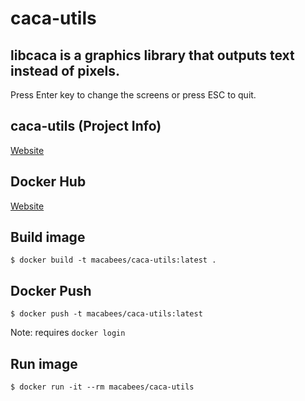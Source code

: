 # caca-utils
## libcaca is a graphics library that outputs text instead of pixels. 

Press Enter key to change the screens or press ESC to quit.

## caca-utils (Project Info)
[Website](http://caca.zoy.org/wiki/libcaca)

## Docker Hub
[Website](https://hub.docker.com/r/macabees/caca-utils/)

## Build image
`$ docker build -t macabees/caca-utils:latest .`

## Docker Push
`$ docker push -t macabees/caca-utils:latest`

Note: requires `docker login`

## Run image
`$ docker run -it --rm macabees/caca-utils`
